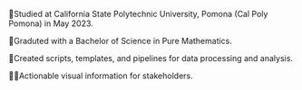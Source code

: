 🏫Studied at California State Polytechnic University, Pomona (Cal Poly Pomona) in May 2023.

📘Graduted with a Bachelor of Science in Pure Mathematics. 

📜Created scripts, templates, and pipelines for data processing and analysis. 

👨‍🏫Actionable visual information for stakeholders. 

